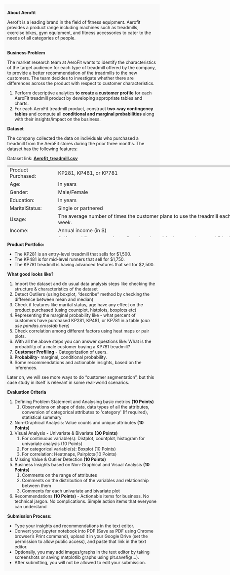<div id="raw_problem_description_markdown_content_value" style="background-color: #f9f9f9; padding: 5px 10px;">
<p><strong>About Aerofit</strong></p>
<p>Aerofit is a leading brand in the field of fitness equipment. Aerofit provides a product range including machines such as treadmills, exercise bikes, gym equipment, and fitness accessories to cater to the needs of all categories of people.</p>
<p><br><strong>Business Problem</strong></p>
<p>The market research team at AeroFit wants to identify the characteristics of the target audience for each type of treadmill offered by the company, to provide a better recommendation of the treadmills to the new customers. The team decides to investigate whether there are differences across the product with respect to customer characteristics.</p>
<ol>
<li>Perform descriptive analytics <strong>to create a customer profile</strong> for each AeroFit treadmill product by developing appropriate tables and charts.</li>
<li>For each AeroFit treadmill product, construct <strong>two-way contingency tables</strong> and compute all <strong>conditional and marginal probabilities</strong> along with their insights/impact on the business.</li>
</ol>
<p> </p>
<p><strong>Dataset</strong></p>
<p>The company collected the data on individuals who purchased a treadmill from the AeroFit stores during the prior three months. The dataset has the following features:</p>
<p>Dataset link: <strong><a href="https://d2beiqkhq929f0.cloudfront.net/public_assets/assets/000/001/125/original/aerofit_treadmill.csv?1639992749">Aerofit_treadmill.csv</a></strong></p>
<table style="height: 230px; width: 755px;">
<tbody>
<tr style="height: 19px;">
<td style="width: 142px; height: 19px;">Product Purchased:</td>
<td style="width: 597px; height: 19px;">KP281, KP481, or KP781</td>
</tr>
<tr style="height: 19px;">
<td style="width: 142px; height: 19px;">Age:</td>
<td style="width: 597px; height: 19px;">In years</td>
</tr>
<tr style="height: 19px;">
<td style="width: 142px; height: 19px;">Gender:</td>
<td style="width: 597px; height: 19px;">Male/Female</td>
</tr>
<tr style="height: 19px;">
<td style="width: 142px; height: 19px;">Education:</td>
<td style="width: 597px; height: 19px;">In years</td>
</tr>
<tr style="height: 19px;">
<td style="width: 142px; height: 19px;">MaritalStatus:</td>
<td style="width: 597px; height: 19px;">Single or partnered</td>
</tr>
<tr style="height: 19px;">
<td style="width: 142px; height: 19px;">Usage:</td>
<td style="width: 597px; height: 19px;">The average number of times the customer plans to use the treadmill each week.</td>
</tr>
<tr style="height: 19px;">
<td style="width: 142px; height: 19px;">Income:</td>
<td style="width: 597px; height: 19px;">Annual income (in $)</td>
</tr>
<tr style="height: 19px;">
<td style="width: 142px; height: 19px;">Fitness:</td>
<td style="width: 597px; height: 19px;">Self-rated fitness on a 1-to-5 scale, where 1 is the poor shape and 5 is the excellent shape.</td>
</tr>
<tr style="height: 20.1875px;">
<td style="width: 142px; height: 20.1875px;">Miles:</td>
<td style="width: 597px; height: 20.1875px;">The average number of miles the customer expects to walk/run each week</td>
</tr>
</tbody>
</table>
<p style="padding-left: 30px;"> </p>
<p><strong>Product Portfolio: </strong></p>
<ul>
<li>The KP281 is an entry-level treadmill that sells for $1,500.</li>
<li>The KP481 is for mid-level runners that sell for $1,750.</li>
<li>The KP781 treadmill is having advanced features that sell for $2,500.</li>
</ul>
<p> </p>
<p><strong>What good looks like?</strong></p>
<ol>
<li>Import the dataset and do usual data analysis steps like checking the structure &amp; characteristics of the dataset</li>
<li>Detect Outliers (using boxplot, “describe” method by checking the difference between mean and median)</li>
<li>Check if features like marital status, age have any effect on the product purchased (using countplot, histplots, boxplots etc)</li>
<li>Representing the marginal probability like - what percent of customers have purchased KP281, KP481, or KP781 in a table <em>(can use pandas.crosstab here)</em></li>
<li>Check correlation among different factors using heat maps or pair plots.</li>
<li>With all the above steps you can answer questions like: What is the probability of a male customer buying a KP781 treadmill? </li>
<li><strong>Customer Profiling</strong> - Categorization of users.</li>
<li><strong>Probability</strong>- marginal, conditional probability.</li>
<li>Some recommendations and actionable insights, based on the inferences.</li>
</ol>
<p>Later on, we will see more ways to do “customer segmentation”, but this case study in itself is relevant in some real-world scenarios.</p>
<p> </p>
<p><strong>Evaluation Criteria</strong></p>
<ol>
<li>Defining Problem Statement and Analysing basic metrics <strong>(10 Points)</strong>
<ol>
<li>Observations on shape of data, data types of all the attributes, conversion of categorical attributes to 'category' (If required), statistical summary</li>
</ol>
</li>
<li>Non-Graphical Analysis: Value counts and unique attributes <strong>​​(10 Points) </strong></li>
<li>Visual Analysis - Univariate &amp; Bivariate <strong>(30 Points) </strong>
<ol>
<li>For continuous variable(s): Distplot, countplot, histogram for univariate analysis (10 Points)</li>
<li>For categorical variable(s): Boxplot (10 Points)</li>
<li>For correlation: Heatmaps, Pairplots(10 Points)</li>
</ol>
</li>
<li>Missing Value &amp; Outlier Detection <strong>(10 Points)</strong></li>
<li>Business Insights based on Non-Graphical and Visual Analysis <strong>(10 Points)</strong>
<ol>
<li>Comments on the range of attributes</li>
<li>Comments on the distribution of the variables and relationship between them</li>
<li>Comments for each univariate and bivariate plot</li>
</ol>
</li>
<li>Recommendations <strong>(10 Points)</strong> - Actionable items for business. No technical jargon. No complications. Simple action items that everyone can understand</li>
</ol>
<p> </p>
<p><strong>Submission Process:</strong></p>
<ul>
<li>Type your insights and recommendations in the text editor.</li>
<li>Convert your jupyter notebook into PDF (Save as PDF using Chrome browser’s Print command), upload it in your Google Drive (set the permission to allow public access), and paste that link in the text editor.</li>
<li>Optionally, you may add images/graphs in the text editor by taking screenshots or saving matplotlib graphs using plt.savefig(...).</li>
<li>After submitting, you will not be allowed to edit your submission.</li>
</ul>
</div>